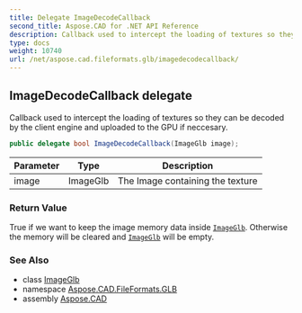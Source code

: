```yaml
---
title: Delegate ImageDecodeCallback
second_title: Aspose.CAD for .NET API Reference
description: Callback used to intercept the loading of textures so they can be decoded by the client engine and uploaded to the GPU if neccesary
type: docs
weight: 10740
url: /net/aspose.cad.fileformats.glb/imagedecodecallback/
---
```

## ImageDecodeCallback delegate

Callback used to intercept the loading of textures so they can be decoded by the client engine and uploaded to the GPU if neccesary.

```csharp
public delegate bool ImageDecodeCallback(ImageGlb image);
```

| Parameter | Type | Description |
| --- | --- | --- |
| image | ImageGlb | The Image containing the texture |

### Return Value

True if we want to keep the image memory data inside [`ImageGlb`](../imageglb/). Otherwise the memory will be cleared and [`ImageGlb`](../imageglb/) will be empty.

### See Also

* class [ImageGlb](../imageglb/)
* namespace [Aspose.CAD.FileFormats.GLB](../../aspose.cad.fileformats.glb/)
* assembly [Aspose.CAD](../../)


